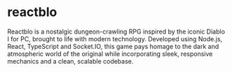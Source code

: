 # reactblo
Reactblo is a nostalgic dungeon-crawling RPG inspired by the iconic Diablo I for PC, brought to life with modern technology. Developed using Node.js, React, TypeScript and Socket.IO, this game pays homage to the dark and atmospheric world of the original while incorporating sleek, responsive mechanics and a clean, scalable codebase.
